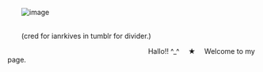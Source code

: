   ![image](https://github.com/user-attachments/assets/af30c954-cc51-4add-a4d9-fef5ad82f55b)


                                      (cred for ianrkives in tumblr for divider.)




                            Hallo!! ^_^  ★  Welcome to my page.



       
